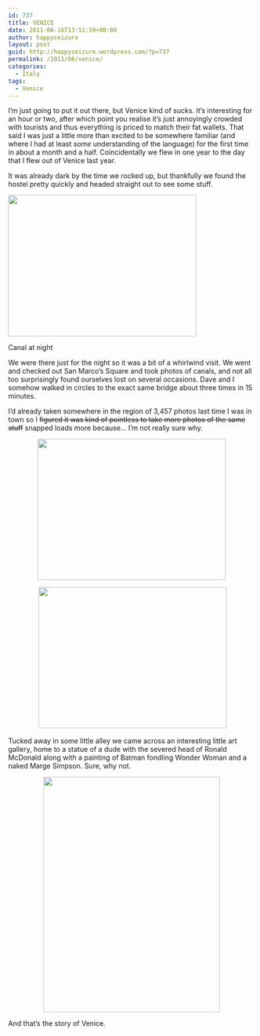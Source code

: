 ```yaml
---
id: 737
title: VENICE
date: 2011-06-16T13:51:59+00:00
author: happyseizure
layout: post
guid: http://happyseizure.wordpress.com/?p=737
permalink: /2011/06/venice/
categories:
  - Italy
tags:
  - Venice
---
```

I&#8217;m just going to put it out there, but Venice kind of sucks. It&#8217;s interesting for an hour or two, after which point you realise it&#8217;s just annoyingly crowded with tourists and thus everything is priced to match their fat wallets. That said I was just a little more than excited to be somewhere familiar (and where I had at least _some_ understanding of the language) for the first time in about a month and a half. Coincidentally we flew in one year to the day that I flew out of Venice last year.

<!--more-->

It was already dark by the time we rocked up, but thankfully we found the hostel pretty quickly and headed straight out to see some stuff.

<div style="width: 394px" class="wp-caption aligncenter">
  <a href="http://img.photobucket.com/albums/v236/mikezero/asiaeurope11/IMG_4933.jpg"><img class="  " title="canal" src="http://img.photobucket.com/albums/v236/mikezero/asiaeurope11/IMG_4933.jpg" alt="" width="384" height="288" /></a>
  
  <p class="wp-caption-text">
    Canal at night
  </p>
</div>

We were there just for the night so it was a bit of a whirlwind visit. We went and checked out San Marco&#8217;s Square and took photos of canals, and not all too surprisingly found ourselves lost on several occasions. Dave and I somehow walked in circles to the exact same bridge about three times in 15 minutes.

I&#8217;d already taken somewhere in the region of 3,457 photos last time I was in town so I <del>figured it was kind of pointless to take more photos of the same stuff</del> snapped loads more because… I&#8217;m not really sure why.

<p style="text-align:center;">
  <a href="http://img.photobucket.com/albums/v236/mikezero/asiaeurope11/IMG_4937.jpg"><img class="aligncenter" title="venice" src="http://img.photobucket.com/albums/v236/mikezero/asiaeurope11/IMG_4937.jpg" alt="" width="384" height="288" /></a>
</p>

<p style="text-align:center;">
   <a href="http://img.photobucket.com/albums/v236/mikezero/asiaeurope11/IMG_4942.jpg"><img class="aligncenter" title="venice" src="http://img.photobucket.com/albums/v236/mikezero/asiaeurope11/IMG_4942.jpg" alt="" width="384" height="288" /></a>
</p>

Tucked away in some little alley we came across an interesting little art gallery, home to a statue of a dude with the severed head of Ronald McDonald along with a painting of Batman fondling Wonder Woman and a naked Marge Simpson. Sure, why not.

<p style="text-align:center;">
  <a href="http://img.photobucket.com/albums/v236/mikezero/asiaeurope11/IMG_4943.jpg"><img class="aligncenter" title="ronalds" src="http://img.photobucket.com/albums/v236/mikezero/asiaeurope11/IMG_4943.jpg" alt="" width="360" height="480" /></a>
</p>

<p style="text-align:left;">
  And that&#8217;s the story of Venice.
</p>

<p style="text-align:center;">